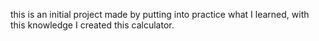 this is an initial project made by putting into practice what I learned, with this knowledge I created this calculator.